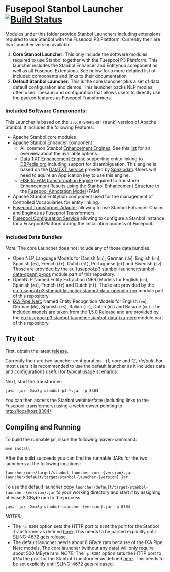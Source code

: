 # Fusepool Stanbol Launcher  [![Build Status](https://travis-ci.org/fusepoolP3/p3-stanbol-launcher.svg)](https://travis-ci.org/fusepoolP3/p3-stanbol-launcher)

Modules under this folder provide Stanbol Launchers including extensions required to use Stanbol with the Fusepool P3 Plattform. Currently their are two Launcher version available

1. __Core Stanbol Launcher:__ This only include the software modules required to use Stanbol together with the Fuespool P3 Plattform. This launcher includes the Stanbol Enhancer and Entityhub component as well as all Fusepool Extensions. See below for a more detailed list of included components and links to their documentation
2. __Default Stanbol Launcher:__ This is the core launcher plus a set of data, default configuration and demos. This launcher packs NLP modles, often used Thesauri and configuration that allows users to directly use the packed features as Fusepool Transformers.


### Included Software Components:

This Launcher is based on the `1.0.0-SNAPSHOT` (trunk) version of Apache Stanbol. It includes the following Features:

* Apache Stanbol core modules
* Apache Stanbol Enhancer component
    * All common Stanbol [Enhancement Engines](http://stanbol.apache.org/docs/trunk/components/enhancer/engines/). See this [list](http://stanbol.apache.org/docs/trunk/components/enhancer/engines/list.html) for an overview about the available options.
    * [Data TXT Enhancement Engine](https://github.com/fusepoolP3/p3-datatxt-stanbol) supporting entity linking to [DBPedia.org](http://wiki.dbpedia.org/) including support for disambiguation. This engine is based on the [DataTXT service](http://dandelion.eu/datatxt/) provided by [Spaziodati](http://www.spaziodati.eu/). Users will need to aquire an Application key to use this engine.
    * [FISE to FAM transformation Engine](https://github.com/fusepoolP3/p3-stanbol-engine-fam) required to transform Enhancement Results using the Stanbol Enhancement Structure to the [Fusepool Annotation Model](https://github.com/fusepoolP3/overall-architecture/blob/master/wp3/fp-anno-model/fp-anno-model.md) (FAM)
* Apache Stanbol Entityhub component used for the management of Controlled Vocabularies for entity linking.
* [Fusepool Transformer Adapter](https://github.com/fusepoolP3/p3-stanbol-enhancer-adapter/tree/master/service) allowing to use Stanbol Enhancer Chains and Engines as Fusepool Transformers.
* [Fusepool Configuration Service](https://github.com/fusepoolP3/p3-stanbol-enhancer-adapter/tree/master/config) allowing to configure a Stanbol Instance for a Fusepool Platform during the installation process of Fusepool.

### Included Data Bundles

_Note:_ The core Launcher does not include any of those data bundles.

* Open NLP Language Models for Danish (`da`), German (`de`), English (`en`), Spanish (`es`), French (`fr`), Dutch (`nl`), Portuguese (`pt`) and Swedish (`sv`). Those are provided by the [eu.fusepool.p3.stanbol-launcher:stanbol-data-opennlp-pos](/fusepoolP3/p3-stanbol-launcher/tree/master/data/opennlp-pos) module part of this repository.
* OpenNLP Named Entity Extraction (NER) Models for English (`en`), Spanish (`es`), French (`fr`) and Dutch (`nl`). Those are provided by the [eu.fusepool.p3.stanbol-launcher:stanbol-data-opennlp-ner](/fusepoolP3/p3-stanbol-launcher/tree/master/data/opennlp-ner) module part of this repository
* [IXA Pipe Nerc](https://github.com/ixa-ehu/ixa-pipe-nerc/) Named Entity Recognition Models for English (`en`), German (`de`), Spanish (`es`), Italian (`it`), Dutch (`nl`) and Basque (`eu`). The included models are taken from the [1,5.0 Release](http://ixa2.si.ehu.es/ixa-pipes/models/nerc-models-1.5.0.tgz) and are provided by the [eu.fusepool.p3.stanbol-launcher:stanbol-data-ixa-nerc](/fusepoolP3/p3-stanbol-launcher/tree/master/data/ixa-nerc) module part of this repository.

## Try it out

First, obtain the latest [release](https://github.com/fusepoolP3/p3-stanbol-launcher/releases/latest).

Currently their are two launcher configuration - _(1) core_ and _(2) default_. For most users it is recommended to use the default launcher as it includes data and configurations useful for typical usage scenarios.

Next, start the transformer:

    java -jar -Xmx8g stanbol-p3-*.jar -p 8304

You can then access the Stanbol webinterface (including links to the Fusepool-transformers) using a webbrowser pointing to [http://localhost:8304/](http://localhost:8304/)

## Compiling and Running

To build the runnable jar, issue the following maven-command:

    mvn install

After the build succeeds you can find the runnable JARs for the two launchers at the following locations:

    launcher/core/target/stanbol-launcher-core-{version}.jar
    launcher/default/target/stanbol-launcher-{version}.jar

To use the default launcher copy `launcher/default/target/stanbol-launcher-{version}.jar` to your working directory and start it by assigning at lease 8 GByte ram to the process.

    java -jar -Xmx8g stanbol-launcher-{version}.jar -p 8304

_NOTES:_ 

* The `-p 8304` option sets the HTTP port to `8304` the port for the Stanbol Transformer as defined [here](https://github.com/fusepoolP3/overall-architecture/blob/master/default-ports.md). This needs to be parsed explicitly until [SLING-4672](https://issues.apache.org/jira/browse/SLING-4672) gets release.
* The default launcher needs about 8 GByte ram because of the IXA Pipe Nerc models. The core launcher (without any data) will only require about 500 MByte ram.
_NOTE:_ The `-p 8304` option sets the HTTP port to `8304` the port for the Stanbol Transformer as defined [here](https://github.com/fusepoolP3/overall-architecture/blob/master/default-ports.md). This needs to be set explicitly until [SLING-4672](https://issues.apache.org/jira/browse/SLING-4672) gets released.
